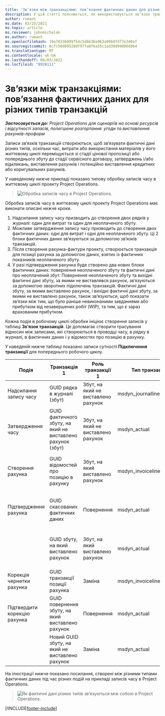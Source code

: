 ```yaml
---
title: 'Зв’язки між транзакціями: пов’язання фактичних даних для різних типів транзакцій'
description: У цій статті пояснюється, як використовується зв’язок транзакції для зв’язування фактичних даних різних типів, щоб відстежувати прибуток, невиставлені рахунки за продукти та обчислення неврахованих і врахованих прибутків.
author: rumant
ms.date: 03/25/2021
ms.topic: article
ms.reviewer: johnmichalak
ms.author: rumant
ms.openlocfilehash: 19a78336099f54c5d6b36a963a90b9fd77e3d0af
ms.sourcegitcommit: 6cfc50d89528df977a8f6a55c1ad39d99800d9b4
ms.translationtype: MT
ms.contentlocale: uk-UA
ms.lasthandoff: 06/03/2022
ms.locfileid: "8926111"
---
```

# <a name="transaction-connections---link-actuals-of-different-transaction-types"></a>Зв’язки між транзакціями: пов’язання фактичних даних для різних типів транзакцій

_**Застосовується до:** Project Operations для сценаріїв на основі ресурсів і відсутності запасів, полегшене розгортання: угоди та виставлення рахунків-проформ_

Записи зв’язків транзакцій створюються, щоб зв’язувати фактичні дані різних типів, оскільки час, витрати або використання матеріалів у його життєвому циклі переміщується зі стадії цінової пропозиції або попереднього збуту до стадії сервісного договору, затверджень і/або відкликань, виставлення рахунків і потенційно виставлення кредитних або коригувальних рахунків.

У наведеному нижче прикладі показано типову обробку записів часу в життєвому циклі проекту Project Operations.

> ![Обробка записів часу в Project Operations.](media/basic-guide-17.png)

Обробка записів часу в життєвому циклі проекту Project Operations має виконати описані нижче кроки. 

1. Надсилання запису часу призводить до створення двох рядків у журналі: один для витрат та один для неоплаченого збуту. 
2. Можливе затвердження запису часу призводить до створення двох фактичних даних: одні для витрат і одні для неоплаченого збуту. Ці 2 блоки фактичних даних зв’язуються за допомогою зв’язків транзакцій.
3. Після створення рахунка-фактури проекту, створюється транзакція для позиції рахунка за допомогою даних, взятих із фактичних показників неоплаченого збуту.
4. У разі підтвердження рахунка буде створено два нових блоки фактичних даних: повернення неоплаченого збуту та фактичні дані про неоплачений збут. Повернення неоплаченого збуту та вихідні фактичні дані збуту, за якими не виставлявся рахунок, зв’язуються за допомогою зворотних підключень транзакцій. Фактичні дані збуту, за якими виставлено рахунок, і вихідні фактичні дані збуту, за якими не виставлено рахунок, також зв’язуються, щоб показати зв’язки між тим, що було раніше невиконаними завданнями або прибутком від незавершених робіт (WIP), та тим, що є зараз врахованим прибутком.   

Кожна подія в робочому циклі обробки ініціює створення записів у таблиці **Зв’язок транзакцій**. Це допомагає створити трасування відносин між записами, які створюються в проводці часу, в рядку в журналі, в фактичних даних і у відомостях про позицію в рахунку.

У наведеній нижче таблиці показано записи сутності **Підключення транзакції** для попереднього робочого циклу.

|Подія                   |Транзакція 1                 |Роль транзакції 1 |Тип транзакції 1       |Транзакція 2          |Роль транзакції 2 |Тип транзакції 2 |
|------------------------|------------------------------|---------------|-----------------------------|-----------------------------|-------------------|-------------------|
|Надсилання запису часу   |GUID рядка в журналі (збут)     |Збут, на який не виставлено рахунок |msdyn_journalline            |GUID рядка в журналі (вартість)     |Вартість            |msdyn_journalline  |
|Затвердження часу           |GUID фактичного збуту, на який не виставлено рахунок (збут)  |Збут, на який не виставлено рахунок |msdyn_actual                 |GUID фактичної вартості (вартість)       |Вартість            |msdyn_actual       |
|Створення рахунка        |GUID відомостей про позицію в рахунку      |Збут, на який виставлено рахунок   |msdyn_invoicelinetransaction |GUID фактичного збуту, на який не виставлено рахунок   |Збут, на який не виставлено рахунок  |msdyn_actual       |
|Підтвердження рахунка    |GUID скасованих фактичних даних         |Повернення      |msdyn_actual                 |GUID первинного збуту, на який не виставлено рахунок |Вихідний        |msdyn_actual       |
|                        |GUID збуту, на який виставлено рахунок             |Збут, на який виставлено рахунок   |msdyn_actual                 |GUID фактичного збуту, на який не виставлено рахунок   |Збут, на який не виставлено рахунок  |msdyn_actual       |
|Корекція чернетки рахунка |GUID транзакції позиції рахунка|Заміна      |msdyn_invoicelinetransaction |GUID збуту, на який виставлено рахунок            |Вихідний        |msdyn_actual       |
|Підтвердити корекцію рахунка|GUID повернення збуту, на який виставлено рахунок  |Повернення      |msdyn_actual                 |GUID збуту, на який виставлено рахунок            |Вихідний        |msdyn_actual       |
|                        |Новий GUID збуту, на який не виставлено рахунок |Заміна            |msdyn_actual                 |GUID збуту, на який виставлено рахунок            |Вихідний        |msdyn_actual       |


На ілюстрації нижче показано посилання, створені між різними типами фактичних даних під час різних подій на прикладі записів часу в Project Operations.

> ![Як фактичні дані різних типів зв’язуються між собою в Project Operations.](media/TransactionConnections.png)

[!INCLUDE[footer-include](../includes/footer-banner.md)]
